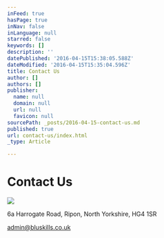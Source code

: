 ```yaml
---
inFeed: true
hasPage: true
inNav: false
inLanguage: null
starred: false
keywords: []
description: ''
datePublished: '2016-04-15T15:38:05.588Z'
dateModified: '2016-04-15T15:35:04.596Z'
title: Contact Us
author: []
authors: []
publisher:
  name: null
  domain: null
  url: null
  favicon: null
sourcePath: _posts/2016-04-15-contact-us.md
published: true
url: contact-us/index.html
_type: Article

---
```

# Contact Us
![](https://s3-us-west-2.amazonaws.com/the-grid-img/p/5d1f58f1322bb45a870af911bf05fa99bd396558.jpg)

6a Harrogate Road, Ripon, North Yorkshire, HG4 1SR

admin@bluskills.co.uk